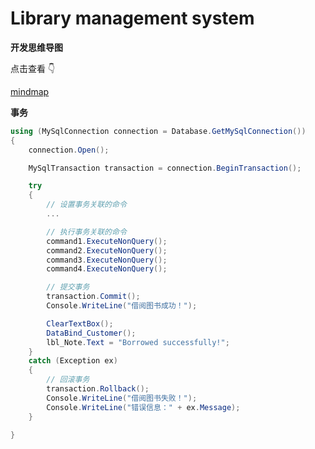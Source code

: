 # Library management system

**开发思维导图**

点击查看 :point_down:

[mindmap](https://arronvague.github.io/Database-Systems-Laboratory/lab15-library-management-system/mindmap/mindmap.html)

**事务**

```csharp
using (MySqlConnection connection = Database.GetMySqlConnection())
{
    connection.Open();

    MySqlTransaction transaction = connection.BeginTransaction();

    try
    {
        // 设置事务关联的命令
        ...

        // 执行事务关联的命令
        command1.ExecuteNonQuery();
        command2.ExecuteNonQuery();
        command3.ExecuteNonQuery();
        command4.ExecuteNonQuery();

        // 提交事务
        transaction.Commit();
        Console.WriteLine("借阅图书成功！");

        ClearTextBox();
        DataBind_Customer();
        lbl_Note.Text = "Borrowed successfully!";
    }
    catch (Exception ex)
    {
        // 回滚事务
        transaction.Rollback();
        Console.WriteLine("借阅图书失败！");
        Console.WriteLine("错误信息：" + ex.Message);
    }
    
}
```

